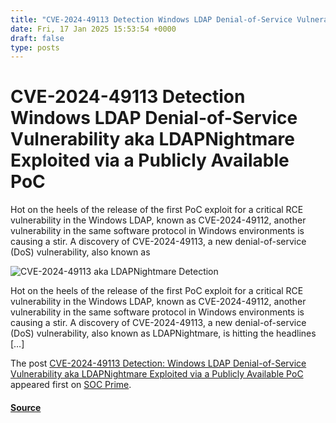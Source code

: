 ```yaml
---
title: "CVE-2024-49113 Detection Windows LDAP Denial-of-Service Vulnerability aka LDAPNightmare Exploited via a Publicly Available PoC"
date: Fri, 17 Jan 2025 15:53:54 +0000
draft: false
type: posts
---
```

# CVE-2024-49113 Detection Windows LDAP Denial-of-Service Vulnerability aka LDAPNightmare Exploited via a Publicly Available PoC





 Hot on the heels of the release of the first PoC exploit for a critical RCE vulnerability in the Windows LDAP, known as CVE-2024-49112, another vulnerability in the same software protocol in Windows environments is causing a stir. A discovery of CVE-2024-49113, a new denial-of-service (DoS) vulnerability, also known as

![CVE-2024-49113 aka LDAPNightmare Detection](https://socprime.com/wp-content/uploads/CVE-2024-49113-400x234.jpg)

Hot on the heels of the release of the first PoC exploit for a critical RCE vulnerability in the Windows LDAP, known as CVE-2024-49112, another vulnerability in the same software protocol in Windows environments is causing a stir. A discovery of CVE-2024-49113, a new denial-of-service (DoS) vulnerability, also known as LDAPNightmare, is hitting the headlines \[…\]

The post [CVE-2024-49113 Detection: Windows LDAP Denial-of-Service Vulnerability aka LDAPNightmare Exploited via a Publicly Available PoC](https://socprime.com/blog/cve-2024-49113-aka-ldapnightmare-detection/) appeared first on [SOC Prime](https://socprime.com).

#### [Source](https://socprime.com/blog/cve-2024-49113-aka-ldapnightmare-detection/)

